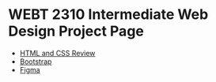 # WEBT 2310 Intermediate Web Design Project Page


- <a href="HTML_And_CSS_Review/ravensend.html">HTML and CSS Review</a>
- <a href="Bootstrap/home.html">Bootstrap</a>
- <a href="Figma/index.html">Figma</a>

